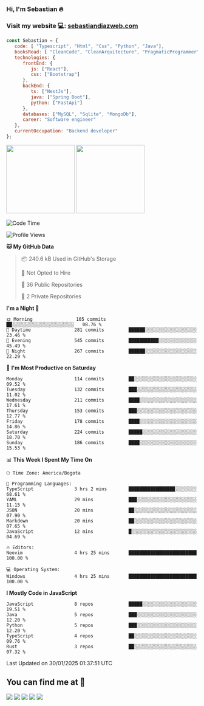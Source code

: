### Hi, I'm Sebastian :fire:

### Visit my website 💻: [sebastiandiazweb.com](sebastiandiazweb.com)

```js
const Sebastian = {
   code: [ "Typescript", "Html", "Css", "Python", "Java"],
   booksRead: [ "CleanCode", "CleanArquitecture", "PragmaticProgrammer"],
   technologies: {
      frontEnd: {
         js: ["React"],
         css: ["Bootstrap"]
      },
      backEnd: {
         ts: ["NestJs"],
         java: ["Spring Boot"],
         python: ["FastApi"]
      },
      databases: ["MySQL", "Sqlite", "MongoDb"],
      career: "Software engineer"
   },
   currentOccupation: "Backend developer"
};
```
<div>
<img height=180em src="https://github-readme-stats.vercel.app/api?username=XantX&theme=gruvbox&show_icons=true"/>
<img height=180em src="https://github-readme-stats.vercel.app/api/top-langs/?username=XantX&layout=compact&theme=gruvbox"/>
</div>

<!--START_SECTION:waka-->
![Code Time](http://img.shields.io/badge/Code%20Time-93%20hrs%2038%20mins-blue)

![Profile Views](http://img.shields.io/badge/Profile%20Views-0-blue)

**🐱 My GitHub Data** 

> 📦 240.6 kB Used in GitHub's Storage 
 > 
> 🚫 Not Opted to Hire
 > 
> 📜 36 Public Repositories 
 > 
> 🔑 2 Private Repositories 
 > 
**I'm a Night 🦉** 

```text
🌞 Morning                105 commits         ██░░░░░░░░░░░░░░░░░░░░░░░   08.76 % 
🌆 Daytime                281 commits         ██████░░░░░░░░░░░░░░░░░░░   23.46 % 
🌃 Evening                545 commits         ███████████░░░░░░░░░░░░░░   45.49 % 
🌙 Night                  267 commits         ██████░░░░░░░░░░░░░░░░░░░   22.29 % 
```
📅 **I'm Most Productive on Saturday** 

```text
Monday                   114 commits         ██░░░░░░░░░░░░░░░░░░░░░░░   09.52 % 
Tuesday                  132 commits         ███░░░░░░░░░░░░░░░░░░░░░░   11.02 % 
Wednesday                211 commits         ████░░░░░░░░░░░░░░░░░░░░░   17.61 % 
Thursday                 153 commits         ███░░░░░░░░░░░░░░░░░░░░░░   12.77 % 
Friday                   178 commits         ████░░░░░░░░░░░░░░░░░░░░░   14.86 % 
Saturday                 224 commits         █████░░░░░░░░░░░░░░░░░░░░   18.70 % 
Sunday                   186 commits         ████░░░░░░░░░░░░░░░░░░░░░   15.53 % 
```


📊 **This Week I Spent My Time On** 

```text
🕑︎ Time Zone: America/Bogota

💬 Programming Languages: 
TypeScript               3 hrs 2 mins        █████████████████░░░░░░░░   68.61 % 
YAML                     29 mins             ███░░░░░░░░░░░░░░░░░░░░░░   11.15 % 
JSON                     20 mins             ██░░░░░░░░░░░░░░░░░░░░░░░   07.90 % 
Markdown                 20 mins             ██░░░░░░░░░░░░░░░░░░░░░░░   07.65 % 
JavaScript               12 mins             █░░░░░░░░░░░░░░░░░░░░░░░░   04.69 % 

🔥 Editors: 
Neovim                   4 hrs 25 mins       █████████████████████████   100.00 % 

💻 Operating System: 
Windows                  4 hrs 25 mins       █████████████████████████   100.00 % 
```

**I Mostly Code in JavaScript** 

```text
JavaScript               8 repos             █████░░░░░░░░░░░░░░░░░░░░   19.51 % 
Java                     5 repos             ███░░░░░░░░░░░░░░░░░░░░░░   12.20 % 
Python                   5 repos             ███░░░░░░░░░░░░░░░░░░░░░░   12.20 % 
TypeScript               4 repos             ██░░░░░░░░░░░░░░░░░░░░░░░   09.76 % 
Rust                     3 repos             ██░░░░░░░░░░░░░░░░░░░░░░░   07.32 % 
```




 Last Updated on 30/01/2025 01:37:51 UTC
<!--END_SECTION:waka-->

## You can find me at :eyes:

<div> 
  <a href="https://www.instagram.com/zxantx" target="_blank"><img src="https://img.shields.io/badge/-Instagram-%23E4405F?style=for-the-badge&logo=instagram&logoColor=white" target="_blank"></a>
 	<a href="https://www.twitch.tv/xantxx" target="_blank"><img src="https://img.shields.io/badge/Twitch-9146FF?style=for-the-badge&logo=twitch&logoColor=white" target="_blank"></a>
  <a href = "mailto:sebastian.diaz.trabajo@gmail.com"><img src="https://img.shields.io/badge/-Gmail-%23333?style=for-the-badge&logo=gmail&logoColor=white" target="_blank"></a>
  <a href="https://www.linkedin.com/in/sebastian-diaz-torres/" target="_blank"><img src="https://img.shields.io/badge/-LinkedIn-%230077B5?style=for-the-badge&logo=linkedin&logoColor=white" target="_blank"></a> 
    <a href="https://sebastiandiazweb.com/" target="_blank"><img src="https://img.shields.io/badge/-web-%23333?style=for-the-badge&logo=google-chrome&logoColor=yellow" target="_blank"></a> 
  
</div>

